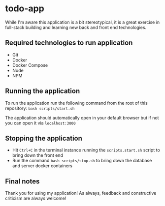 # todo-app

While I'm aware this application is a bit stereotypical, it is a great exercise in full-stack
building and learning new back and front end technologies.

## Required technologies to run application
* Git
* Docker
* Docker Compose
* Node
* NPM

## Running the application

To run the application run the following command from the root of this repository:
`bash scripts/start.sh`

The application should automatically open in your default browser but if not you can open it via
`localhost:3000`

## Stopping the application

* Hit `Ctrl+C` in the terminal instance running the `scripts.start.sh` script to bring down the front end
* Run the command `bash scripts/stop.sh` to bring down the database and server docker containers

## Final notes

Thank you for using my application!  As always, feedback and constructive criticism are always welcome!